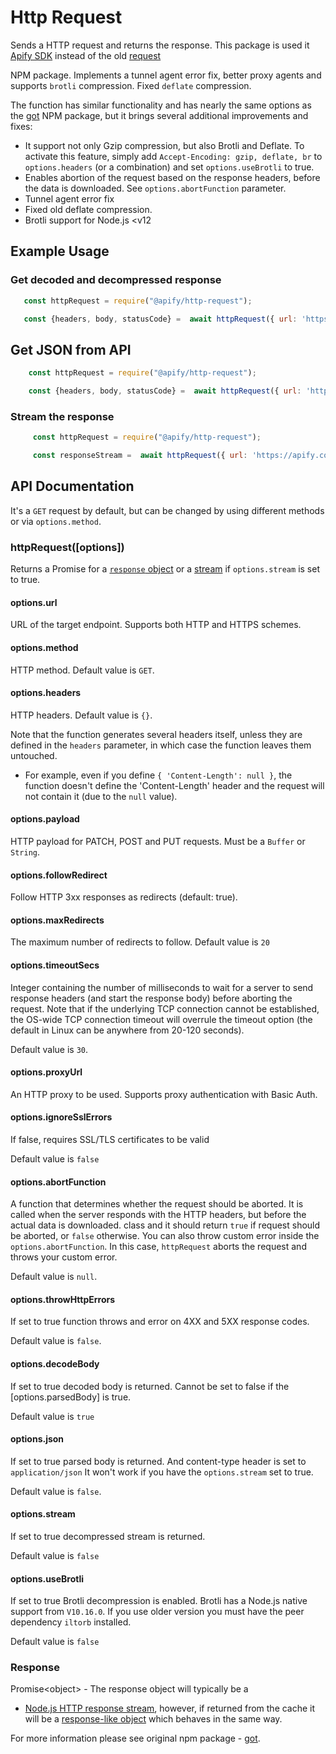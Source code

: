 # Http Request

Sends a HTTP request and returns the response. This package is used it [Apify SDK](https://www.npmjs.com/package/apify) instead of the old [request](https://www.npmjs.com/package/request)

NPM package. Implements a tunnel agent error fix, better proxy agents and supports `brotli` compression. Fixed `deflate` compression.

The function has similar functionality and has nearly the same options as the [got](https://www.npmjs.com/package/got) NPM package,
 but it brings several additional improvements and fixes:

 *  It support not only Gzip compression, but also Brotli and Deflate. To activate this feature,
  simply add `Accept-Encoding: gzip, deflate, br` to `options.headers` (or a combination) and set `options.useBrotli` to true.
 * Enables abortion of the request based on the response headers, before the data is downloaded.
 See `options.abortFunction` parameter. 
  * Tunnel agent error fix
  * Fixed old deflate compression.
  * Brotli support for Node.js <v12

## Example Usage
 
### Get decoded and decompressed response
 
  ```javascript
     const httpRequest = require("@apify/http-request");
  
     const {headers, body, statusCode} =  await httpRequest({ url: 'https://api.apify.com/v2/browser-info'});
 
 ```
 
## Get JSON from API
 
```javascript
    const httpRequest = require("@apify/http-request");

    const {headers, body, statusCode} =  await httpRequest({ url: 'https://api.apify.com/v2/browser-info', json: true });

```

### Stream the response
```javascript
     const httpRequest = require("@apify/http-request");

     const responseStream =  await httpRequest({ url: 'https://apify.com', stream: true});
```

## API Documentation

It's a `GET` request by default, but can be changed by using different methods or via `options.method`.

### httpRequest([options])

Returns a Promise for a [`response` object](#response) or a [stream](#streams-1) if `options.stream` is set to true.

#### options.url
URL of the target endpoint. Supports both HTTP and HTTPS schemes.

#### options.method
HTTP method. Default value is `GET`.

#### options.headers
HTTP headers. Default value is `{}`.

Note that the function generates several headers itself, unless
they are defined in the `headers` parameter, in which case the function leaves them untouched.
 *  For example, even if you define `{ 'Content-Length': null }`, the function doesn't define
  the 'Content-Length' header and the request will not contain it (due to the `null` value).

#### options.payload
HTTP payload for PATCH, POST and PUT requests. Must be a `Buffer` or `String`.

#### options.followRedirect
Follow HTTP 3xx responses as redirects (default: true).

#### options.maxRedirects
The maximum number of redirects to follow. Default value is `20`

#### options.timeoutSecs
Integer containing the number of milliseconds to wait for a server to send
response headers (and start the response body) before aborting the request.
Note that if the underlying TCP connection cannot be established, the OS-wide
TCP connection timeout will overrule the timeout option (the default in Linux can be anywhere from 20-120 seconds).

Default value is `30`.

#### options.proxyUrl
An HTTP proxy to be used. Supports proxy authentication with Basic Auth.
 
#### options.ignoreSslErrors

If false, requires SSL/TLS certificates to be valid

Default value is `false`
#### options.abortFunction
A function that determines whether the request should be aborted. It is called when the server
responds with the HTTP headers, but before the actual data is downloaded.
class and it should return `true` if request should be aborted, or `false` otherwise.
You can also throw custom error inside the `options.abortFunction`. 
In this case, `httpRequest` aborts the request and throws your custom error.

Default value is `null`.
#### options.throwHttpErrors
If set to true function throws and error on 4XX and 5XX response codes.

Default value is `false`.

#### options.decodeBody
If set to true decoded body is returned. Cannot be set to false if the [options.parsedBody] is true.

Default value is `true`

#### options.json
If set to true parsed body is returned. And content-type header is set to `application/json`
It won't work if you have the `options.stream` set to true.

Default value is `false`.

#### options.stream
If set to true decompressed stream is returned.

Default value is `false`

#### options.useBrotli
If set to true Brotli decompression is enabled. Brotli has a Node.js native support from `V10.16.0`. If you use older version you must have the peer dependency `iltorb` installed.

Default value is `false`

### Response
 Promise\<object\> - The response object will typically be a
 * [Node.js HTTP response stream](https://nodejs.org/api/http.html#http_class_http_incomingmessage),
 however, if returned from the cache it will be a [response-like object](https://github.com/lukechilds/responselike) which behaves in the same way.

For more information please see original npm package - [got](https://www.npmjs.com/package/got).
